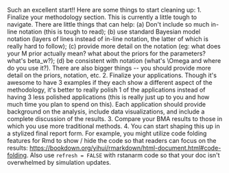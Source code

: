 Such an excellent start!! Here are some things to start cleaning up: 1. Finalize your methodology section. This is currently a little tough to navigate. There are little things that can help: (a) Don't include so much in-line notation (this is tough to read); (b) use standard Bayesian model notation (layers of lines instead of in-line notation, the latter of which is really hard to follow); (c) provide more detail on the notation (eg: what does your M prior actually mean? what about the priors for the parameters? what's beta_w?); (d) be consistent with notation (what's \Omega and where do you use it?). There are also bigger things -- you should provide more detail on the priors, notation, etc. 2. Finalize your applications. Though it's awesome to have 3 examples if they each show a different aspect of the methodology, it's better to really polish 1 of the applications instead of having 3 less polished applications (this is really just up to you and how much time you plan to spend on this). Each application should provide background on the analysis, include data visualizations, and include a complete discussion of the results. 3. Compare your BMA results to those in which you use more traditional methods. 4. You can start shaping this up in a stylized final report form. For example, you might utilize code folding features for Rmd to show / hide the code so that readers can focus on the results: https://bookdown.org/yihui/rmarkdown/html-document.html#code-folding. Also use `refresh = FALSE` with rstanarm code so that your doc isn't overwhelmed by simulation updates.